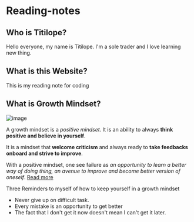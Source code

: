 # Reading-notes
## Who is Titilope? 
Hello everyone, my name is Titilope.
I'm a sole trader and I love learning new thing.

## What is this Website?
This is my reading note for coding

## What is Growth Mindset?
![image](https://user-images.githubusercontent.com/122635175/212670421-46b798eb-04c8-4f8b-b7e0-7db20de051d1.png)

A growth mindset is a *positive mindset*. It is an ability to always **think positive and believe in yourself**.

It is a mindset that **welcome criticism** and always ready to **take feedbacks onboard and strive to improve**.

With a positive mindset, one see failure as *an opportunity to learn a better way of doing thing, an avenue to improve and become better version of oneself*.
[Read more](docs/Readmore.md)

Three Reminders to myself of how to keep yourself in a growth mindset
- Never give up on difficult task.
- Every mistake is an opportunity to get better
- The fact that I don't get it now doesn't mean I can't get it later.


